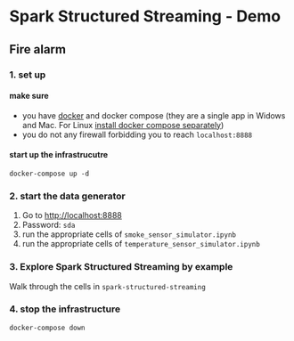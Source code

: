# Spark Structured Streaming - Demo
## Fire alarm

### 1. set up

#### make sure

* you have [docker](https://docs.docker.com/get-docker/) and docker compose (they are a single app in Widows and Mac. For Linux [install docker compose separately](https://docs.docker.com/compose/install/))
* you do not any firewall forbidding you to reach `localhost:8888`

#### start up the infrastrucutre

```
docker-compose up -d
```

### 2. start the data generator

1. Go to [http://localhost:8888](http://localhost:8888) 
2. Password: `sda`
3. run the appropriate cells of `smoke_sensor_simulator.ipynb`
4. run the appropriate cells of `temperature_sensor_simulator.ipynb`

### 3. Explore Spark Structured Streaming by example

Walk through the cells in `spark-structured-streaming`

### 4. stop the infrastructure

```
docker-compose down
```

